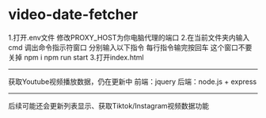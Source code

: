 # video-date-fetcher
1.打开.env文件 修改PROXY_HOST为你电脑代理的端口
2.在当前文件夹内输入cmd 调出命令指示符窗口 分别输入以下指令 每行指令输完按回车 这个窗口不要关掉
    npm i
    npm run start
3.打开index.html

----------------
获取Youtube视频播放数据，仍在更新中
前端：jquery
后端：node.js + express

----------------
后续可能还会更新列表显示、获取Tiktok/Instagram视频数据功能
